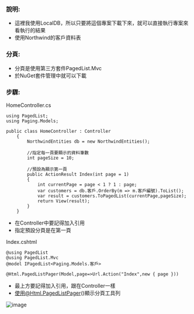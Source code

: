 ### 說明:
* 這裡我使用LocalDB，所以只要將這個專案下載下來，就可以直接執行專案來看執行的結果
* 使用Northwind的客戶資料表

### 分頁:
* 分頁是使用第三方套件PagedList.Mvc
* 於NuGet套件管理中就可以下載

### 步驟:

HomeController.cs
```
using PagedList;
using Paging.Models;
```
```
public class HomeController : Controller
    {
        NorthwindEntities db = new NorthwindEntities();

        //指定每一頁要顯示的資料筆數
        int pageSize = 10;
        
        //預設為顯示第一頁
        public ActionResult Index(int page = 1)
        {
            int currentPage = page < 1 ? 1 : page;
            var customers = db.客戶.OrderBy(m => m.客戶編號).ToList();
            var result = customers.ToPagedList(currentPage,pageSize);
            return View(result);
        }
    }
```
* 在Controller中要記得加入引用
* 指定預設分頁是在第一頁

Index.cshtml
```
@using PagedList
@using PagedList.Mvc
@model IPagedList<Paging.Models.客戶>
```
```
@Html.PagedListPager(Model,page=>Url.Action("Index",new { page }))
```

* 最上方要記得加入引用，跟在Controller一樣
* 使用@Html.PagedListPager()顯示分頁工具列

![image](https://user-images.githubusercontent.com/30917086/102493907-d5c6e100-40ae-11eb-94d1-46818f466d45.png)




